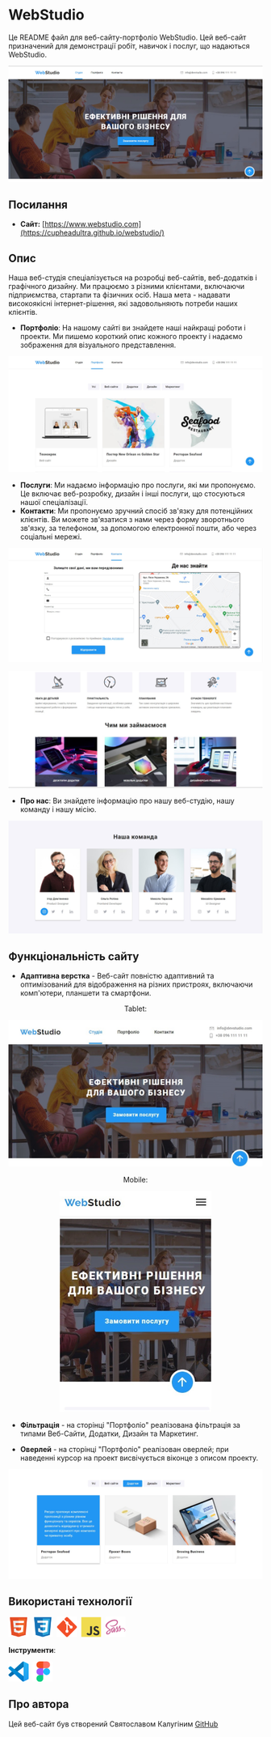 # WebStudio

Це README файл для веб-сайту-портфоліо WebStudio. Цей веб-сайт призначений для демонстрації робіт,
навичок і послуг, що надаються WebStudio.

![Webstudio](img/img-readme/readme-title.jpg)

## Посилання

- **Сайт:** [https://www.webstudio.com](https://cupheadultra.github.io/webstudio/)

## Опис

Наша веб-студія спеціалізується на розробці веб-сайтів, веб-додатків і графічного дизайну. Ми
працюємо з різними клієнтами, включаючи підприємства, стартапи та фізичних осіб. Наша мета -
надавати високоякісні інтернет-рішення, які задовольняють потреби наших клієнтів.

- **Портфоліо**: На нашому сайті ви знайдете наші найкращі роботи і проекти. Ми пишемо короткий опис
  кожного проекту і надаємо зображення для візуального представлення.

![Portfolio](img/img-readme/readme-port.jpg)

- **Послуги**: Ми надаємо інформацію про послуги, які ми пропонуємо. Це включає веб-розробку, дизайн
  і інші послуги, що стосуються нашої спеціалізації.
- **Контакти**: Ми пропонуємо зручний спосіб зв'язку для потенційних клієнтів. Ви можете зв'язатися
  з нами через форму зворотнього зв'язку, за телефоном, за допомогою електронної пошти, або через
  соціальні мережі.

<div align="center">
<img src="img/img-readme/readme-modal.jpg" alt="Modal window">
</div>

![Benefits and services](img/img-readme/readme-serv.jpg)

- **Про нас**: Ви знайдете інформацію про нашу веб-студію, нашу команду і нашу місію.

![Team](img/img-readme/readme-team.jpg)

## Функціональність сайту
- **Адаптивна верстка** - Веб-сайт повністю адаптивний та оптимізований для відображення на різних пристроях, включаючи комп'ютери, планшети та смартфони.



<!-- ![Tablet Version](images/readme/studio-tablet.png) -->
<div align="center">
  <p>Tablet:</p>
<img src="img/img-readme/readme-tablet.jpg" alt="Tablet Version" width="600">
</div>

<div align="center">
  <p>Mobile: </p>
<img src="img/img-readme/readme-mobile.jpg" alt="Mobile Version" width="300">
</div>
<!-- ![Tablet Version](images/readme/studio-tablet.png) -->

- **Фільтрація** - на сторінці "Портфоліо" реалізована фільтрація за типами Веб-Сайти, Додатки,
  Дизайн та Маркетинг.

- **Оверлей** - на сторінці "Портфоліо" реалізован оверлей; при наведенні курсор на проект
  висвічується віконце з описом проекту.

![Filter](img/img-readme/readme-filter.jpg)

## Використані технології

<div>
  <img src="https://github.com/devicons/devicon/blob/master/icons/html5/html5-original.svg" title="html5" alt="html5" width="40" height="40"/>&nbsp;
  <img src="https://github.com/devicons/devicon/blob/master/icons/css3/css3-original.svg" title="css" alt="css" width="40" height="40"/>&nbsp;
  <img src="https://github.com/devicons/devicon/blob/master/icons/git/git-original.svg" title="git" alt="git" width="40" height="40"/>&nbsp;
  <img src="https://github.com/devicons/devicon/blob/master/icons/javascript/javascript-original.svg" title="javascript" alt="javascript" width="40" height="40"/>&nbsp;
  <img src="https://github.com/devicons/devicon/blob/master/icons/sass/sass-original.svg" title="sass" alt="sass" width="40" height="40"/>&nbsp;
</div>

**Інструменти**:

<div>
    <img src="https://github.com/devicons/devicon/blob/master/icons/vscode/vscode-original.svg" title="vscode" alt="vscode" width="40" height="40"/>&nbsp;
  <img src="https://github.com/devicons/devicon/blob/master/icons/figma/figma-original.svg" title="figma" alt="figma" width="40" height="40"/>&nbsp;
 
</div>

## Про автора

Цей веб-сайт був створений Святославом Калугіним [GitHub](https://https://github.com/CupheadUltra)
